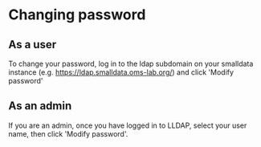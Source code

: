 # Changing password

## As a user

To change your password, log in to the ldap subdomain on your smalldata instance (e.g. https://ldap.smalldata.oms-lab.org/) and click 'Modify password'

## As an admin

If you are an admin, once you have logged in to LLDAP, select your user name, then click 'Modify password'.

